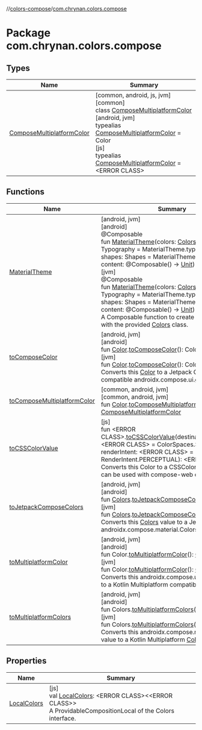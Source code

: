//[colors-compose](../../index.md)/[com.chrynan.colors.compose](index.md)

# Package com.chrynan.colors.compose

## Types

| Name | Summary |
|---|---|
| [ComposeMultiplatformColor](-compose-multiplatform-color/index.md) | [common, android, js, jvm]<br>[common]<br>class [ComposeMultiplatformColor](-compose-multiplatform-color/index.md)<br>[android, jvm]<br>typealias [ComposeMultiplatformColor](-compose-multiplatform-color/index.md) = Color<br>[js]<br>typealias [ComposeMultiplatformColor](-compose-multiplatform-color/index.md) = <!---  GfmCommand {"@class":"org.jetbrains.dokka.gfm.ResolveLinkGfmCommand","dri":{"packageName":"","classNames":"<ERROR CLASS>","callable":null,"target":{"@class":"org.jetbrains.dokka.links.PointingToDeclaration"},"extra":null}} --->&lt;ERROR CLASS&gt;<!--- ---> |

## Functions

| Name | Summary |
|---|---|
| [MaterialTheme](../../../colors-compose/colors-compose/com.chrynan.colors.compose/[jvm]-material-theme.md) | [android, jvm]<br>[android]<br>@Composable<br>fun [MaterialTheme]([android]-material-theme.md)(colors: [Colors](../../../colors-theme/colors-theme/com.chrynan.colors.theme/-colors/index.md), typography: Typography = MaterialTheme.typography, shapes: Shapes = MaterialTheme.shapes, content: @Composable() -&gt; [Unit](https://kotlinlang.org/api/latest/jvm/stdlib/kotlin/-unit/index.html))<br>[jvm]<br>@Composable<br>fun [MaterialTheme]([jvm]-material-theme.md)(colors: [Colors](../../../colors-theme/colors-theme/com.chrynan.colors.theme/-colors/index.md), typography: Typography = MaterialTheme.typography, shapes: Shapes = MaterialTheme.shapes, content: @Composable() -&gt; [Unit](https://kotlinlang.org/api/latest/jvm/stdlib/kotlin/-unit/index.html))<br>A Composable function to create a MaterialTheme with the provided [Colors](../../../colors-theme/colors-theme/com.chrynan.colors.theme/-colors/index.md) class. |
| [toComposeColor](../../../colors-compose/colors-compose/com.chrynan.colors.compose/[jvm]to-compose-color.md) | [android, jvm]<br>[android]<br>fun [Color](../../../colors-core/colors-core/com.chrynan.colors/-color/index.md).[toComposeColor]([android]to-compose-color.md)(): Color<br>[jvm]<br>fun [Color](../../../colors-core/colors-core/com.chrynan.colors/-color/index.md).[toComposeColor]([jvm]to-compose-color.md)(): Color<br>Converts this [Color](../../../colors-core/colors-core/com.chrynan.colors/-color/index.md) to a Jetpack Compose compatible androidx.compose.ui.graphics.Color. |
| [toComposeMultiplatformColor](to-compose-multiplatform-color.md) | [common, android, jvm]<br>[common, android, jvm]<br>fun [Color](../../../colors-core/colors-core/com.chrynan.colors/-color/index.md).[toComposeMultiplatformColor](to-compose-multiplatform-color.md)(): [ComposeMultiplatformColor](-compose-multiplatform-color/index.md) |
| [toCSSColorValue](to-c-s-s-color-value.md) | [js]<br>fun <!---  GfmCommand {"@class":"org.jetbrains.dokka.gfm.ResolveLinkGfmCommand","dri":{"packageName":"","classNames":"<ERROR CLASS>","callable":null,"target":{"@class":"org.jetbrains.dokka.links.PointingToDeclaration"},"extra":null}} --->&lt;ERROR CLASS&gt;<!--- --->.[toCSSColorValue](to-c-s-s-color-value.md)(destinationColorSpace: <!---  GfmCommand {"@class":"org.jetbrains.dokka.gfm.ResolveLinkGfmCommand","dri":{"packageName":"","classNames":"<ERROR CLASS>","callable":null,"target":{"@class":"org.jetbrains.dokka.links.PointingToDeclaration"},"extra":null}} --->&lt;ERROR CLASS&gt;<!--- ---> = ColorSpaces.SRGB, renderIntent: <!---  GfmCommand {"@class":"org.jetbrains.dokka.gfm.ResolveLinkGfmCommand","dri":{"packageName":"","classNames":"<ERROR CLASS>","callable":null,"target":{"@class":"org.jetbrains.dokka.links.PointingToDeclaration"},"extra":null}} --->&lt;ERROR CLASS&gt;<!--- ---> = RenderIntent.PERCEPTUAL): <!---  GfmCommand {"@class":"org.jetbrains.dokka.gfm.ResolveLinkGfmCommand","dri":{"packageName":"","classNames":"<ERROR CLASS>","callable":null,"target":{"@class":"org.jetbrains.dokka.links.PointingToDeclaration"},"extra":null}} --->&lt;ERROR CLASS&gt;<!--- ---><br>Converts this Color to a CSSColorValue so that it can be used with compose-web components. |
| [toJetpackComposeColors](../../../colors-compose/colors-compose/com.chrynan.colors.compose/[jvm]to-jetpack-compose-colors.md) | [android, jvm]<br>[android]<br>fun [Colors](../../../colors-theme/colors-theme/com.chrynan.colors.theme/-colors/index.md).[toJetpackComposeColors]([android]to-jetpack-compose-colors.md)(): Colors<br>[jvm]<br>fun [Colors](../../../colors-theme/colors-theme/com.chrynan.colors.theme/-colors/index.md).[toJetpackComposeColors]([jvm]to-jetpack-compose-colors.md)(): Colors<br>Converts this [Colors](../../../colors-theme/colors-theme/com.chrynan.colors.theme/-colors/index.md) value to a Jetpack Compose androidx.compose.material.Colors value. |
| [toMultiplatformColor](../../../colors-compose/colors-compose/com.chrynan.colors.compose/[jvm]to-multiplatform-color.md) | [android, jvm]<br>[android]<br>fun Color.[toMultiplatformColor]([android]to-multiplatform-color.md)(): [Color](../../../colors-core/colors-core/com.chrynan.colors/-color/index.md)<br>[jvm]<br>fun Color.[toMultiplatformColor]([jvm]to-multiplatform-color.md)(): [Color](../../../colors-core/colors-core/com.chrynan.colors/-color/index.md)<br>Converts this androidx.compose.ui.graphics.Color to a Kotlin Multiplatform compatible [Color](../../../colors-core/colors-core/com.chrynan.colors/-color/index.md). |
| [toMultiplatformColors](../../../colors-compose/colors-compose/com.chrynan.colors.compose/[jvm]to-multiplatform-colors.md) | [android, jvm]<br>[android]<br>fun Colors.[toMultiplatformColors]([android]to-multiplatform-colors.md)(): [Colors](../../../colors-theme/colors-theme/com.chrynan.colors.theme/-colors/index.md)<br>[jvm]<br>fun Colors.[toMultiplatformColors]([jvm]to-multiplatform-colors.md)(): [Colors](../../../colors-theme/colors-theme/com.chrynan.colors.theme/-colors/index.md)<br>Converts this androidx.compose.material.Colors value to a Kotlin Multiplatform [Colors](../../../colors-theme/colors-theme/com.chrynan.colors.theme/-colors/index.md) value. |

## Properties

| Name | Summary |
|---|---|
| [LocalColors](-local-colors.md) | [js]<br>val [LocalColors](-local-colors.md): <!---  GfmCommand {"@class":"org.jetbrains.dokka.gfm.ResolveLinkGfmCommand","dri":{"packageName":"","classNames":"<ERROR CLASS>","callable":null,"target":{"@class":"org.jetbrains.dokka.links.PointingToDeclaration"},"extra":null}} --->&lt;ERROR CLASS&gt;<!--- --->&lt;<!---  GfmCommand {"@class":"org.jetbrains.dokka.gfm.ResolveLinkGfmCommand","dri":{"packageName":"","classNames":"<ERROR CLASS>","callable":null,"target":{"@class":"org.jetbrains.dokka.links.PointingToDeclaration"},"extra":null}} --->&lt;ERROR CLASS&gt;<!--- --->&gt;<br>A ProvidableCompositionLocal of the Colors interface. |
